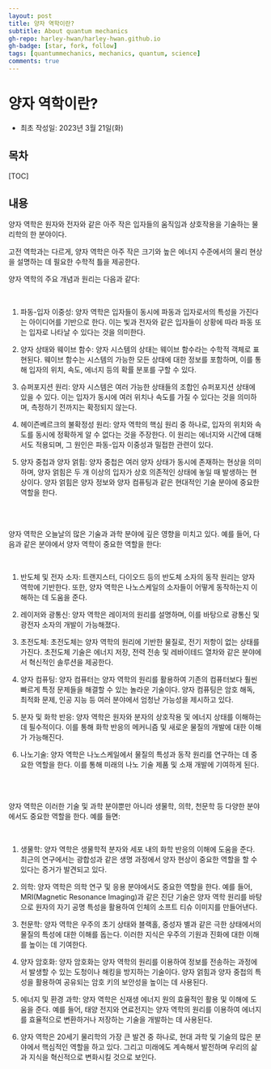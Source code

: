 ```yaml
---
layout: post
title: 양자 역학이란?
subtitle: About quantum mechanics
gh-repo: harley-hwan/harley-hwan.github.io
gh-badge: [star, fork, follow]
tags: [quantummechanics, mechanics, quantum, science]
comments: true
---
```


# 양자 역학이란?

- 최초 작성일: 2023년 3월 21일(화)

## 목차

[TOC]

## 내용

양자 역학은 원자와 전자와 같은 아주 작은 입자들의 움직임과 상호작용을 기술하는 물리학의 한 분야이다. 

고전 역학과는 다르게, 양자 역학은 아주 작은 크기와 높은 에너지 수준에서의 물리 현상을 설명하는 데 필요한 수학적 틀을 제공한다. 

양자 역학의 주요 개념과 원리는 다음과 같다:

<br/>

1. 파동-입자 이중성: 양자 역학은 입자들이 동시에 파동과 입자로서의 특성을 가진다는 아이디어를 기반으로 한다. 이는 빛과 전자와 같은 입자들이 상황에 따라 파동 또는 입자로 나타날 수 있다는 것을 의미한다.

2. 양자 상태와 웨이브 함수: 양자 시스템의 상태는 웨이브 함수라는 수학적 객체로 표현된다. 웨이브 함수는 시스템의 가능한 모든 상태에 대한 정보를 포함하며, 이를 통해 입자의 위치, 속도, 에너지 등의 확률 분포를 구할 수 있다.

3. 슈퍼포지션 원리: 양자 시스템은 여러 가능한 상태들의 조합인 슈퍼포지션 상태에 있을 수 있다. 이는 입자가 동시에 여러 위치나 속도를 가질 수 있다는 것을 의미하며, 측정하기 전까지는 확정되지 않는다.

4. 헤이즌베르크의 불확정성 원리: 양자 역학의 핵심 원리 중 하나로, 입자의 위치와 속도를 동시에 정확하게 알 수 없다는 것을 주장한다. 이 원리는 에너지와 시간에 대해서도 적용되며, 그 원인은 파동-입자 이중성과 밀접한 관련이 있다.

5. 양자 중첩과 양자 얽힘: 양자 중첩은 여러 양자 상태가 동시에 존재하는 현상을 의미하며, 양자 얽힘은 두 개 이상의 입자가 상호 의존적인 상태에 놓일 때 발생하는 현상이다. 양자 얽힘은 양자 정보와 양자 컴퓨팅과 같은 현대적인 기술 분야에 중요한 역할을 한다.

<br/>

<br/>

양자 역학은 오늘날의 많은 기술과 과학 분야에 깊은 영향을 미치고 있다. 예를 들어, 다음과 같은 분야에서 양자 역학이 중요한 역할을 한다:

<br/>

1. 반도체 및 전자 소자: 트랜지스터, 다이오드 등의 반도체 소자의 동작 원리는 양자 역학에 기반한다. 또한, 양자 역학은 나노스케일의 소자들이 어떻게 동작하는지 이해하는 데 도움을 준다.

2. 레이저와 광통신: 양자 역학은 레이저의 원리를 설명하며, 이를 바탕으로 광통신 및 광전자 소자의 개발이 가능해졌다.

3. 초전도체: 초전도체는 양자 역학의 원리에 기반한 물질로, 전기 저항이 없는 상태를 가진다. 초전도체 기술은 에너지 저장, 전력 전송 및 레바이테드 열차와 같은 분야에서 혁신적인 솔루션을 제공한다.

4. 양자 컴퓨팅: 양자 컴퓨터는 양자 역학의 원리를 활용하여 기존의 컴퓨터보다 훨씬 빠르게 특정 문제들을 해결할 수 있는 놀라운 기술이다. 양자 컴퓨팅은 암호 해독, 최적화 문제, 인공 지능 등 여러 분야에서 엄청난 가능성을 제시하고 있다.

5. 분자 및 화학 반응: 양자 역학은 원자와 분자의 상호작용 및 에너지 상태를 이해하는 데 필수적이다. 이를 통해 화학 반응의 메커니즘 및 새로운 물질의 개발에 대한 이해가 가능해진다.

6. 나노기술: 양자 역학은 나노스케일에서 물질의 특성과 동작 원리를 연구하는 데 중요한 역할을 한다. 이를 통해 미래의 나노 기술 제품 및 소재 개발에 기여하게 된다.

<br/>

<br/>

양자 역학은 이러한 기술 및 과학 분야뿐만 아니라 생물학, 의학, 천문학 등 다양한 분야에서도 중요한 역할을 한다. 예를 들면:

<br/>

1. 생물학: 양자 역학은 생물학적 분자와 세포 내의 화학 반응의 이해에 도움을 준다. 최근의 연구에서는 광합성과 같은 생명 과정에서 양자 현상이 중요한 역할을 할 수 있다는 증거가 발견되고 있다.

2. 의학: 양자 역학은 의학 연구 및 응용 분야에서도 중요한 역할을 한다. 예를 들어, MRI(Magnetic Resonance Imaging)과 같은 진단 기술은 양자 역학 원리를 바탕으로 원자의 자기 공명 특성을 활용하여 인체의 소프트 티슈 이미지를 만들어낸다.

3. 천문학: 양자 역학은 우주의 초기 상태와 블랙홀, 중성자 별과 같은 극한 상태에서의 물질의 특성에 대한 이해를 돕는다. 이러한 지식은 우주의 기원과 진화에 대한 이해를 높이는 데 기여한다.

4. 양자 암호화: 양자 암호화는 양자 역학의 원리를 이용하여 정보를 전송하는 과정에서 발생할 수 있는 도청이나 해킹을 방지하는 기술이다. 양자 얽힘과 양자 중첩의 특성을 활용하여 공유되는 암호 키의 보안성을 높이는 데 사용된다.

5. 에너지 및 환경 과학: 양자 역학은 신재생 에너지 원의 효율적인 활용 및 이해에 도움을 준다. 예를 들어, 태양 전지와 연료전지는 양자 역학의 원리를 이용하여 에너지를 효율적으로 변환하거나 저장하는 기술을 개발하는 데 사용된다.

6. 양자 역학은 20세기 물리학의 가장 큰 발견 중 하나로, 현대 과학 및 기술의 많은 분야에서 핵심적인 역할을 하고 있다. 그리고 미래에도 계속해서 발전하며 우리의 삶과 지식을 혁신적으로 변화시킬 것으로 보인다.
